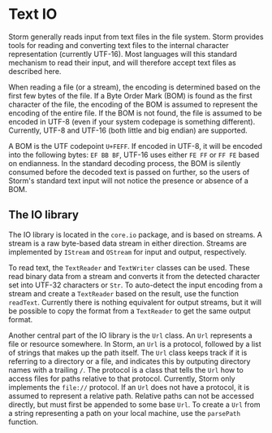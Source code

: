 Text IO
========

Storm generally reads input from text files in the file system. Storm provides tools for reading and
converting text files to the internal character representation (currently UTF-16). Most languages
will this standard mechanism to read their input, and will therefore accept text files as described
here.

When reading a file (or a stream), the encoding is determined based on the first few bytes of the
file. If a Byte Order Mark (BOM) is found as the first character of the file, the encoding of the
BOM is assumed to represent the encoding of the entire file. If the BOM is not found, the file is
assumed to be encoded in UTF-8 (even if your system codepage is something different). Currently,
UTF-8 and UTF-16 (both little and big endian) are supported.

A BOM is the UTF codepoint `U+FEFF`. If encoded in UTF-8, it will be encoded into the following
bytes: `EF BB BF`, UTF-16 uses either `FE FF` or `FF FE` based on endianness. In the standard
decoding process, the BOM is silently consumed before the decoded text is passed on further, so the
users of Storm's standard text input will not notice the presence or absence of a BOM.

The IO library
---------------

The IO library is located in the `core.io` package, and is based on streams. A stream is a raw
byte-based data stream in either direction. Streams are implemented by `IStream` and `OStream` for
input and output, respectively.

To read text, the `TextReader` and `TextWriter` classes can be used. These read binary data from a
stream and converts it from the detected character set into UTF-32 characters or `Str`. To
auto-detect the input encoding from a stream and create a `TextReader` based on the result, use the
function `readText`. Currently there is nothing equivalent for output streams, but it will be
possible to copy the format from a `TextReader` to get the same output format.

Another central part of the IO library is the `Url` class. An `Url` represents a file or resource
somewhere. In Storm, an `Url` is a protocol, followed by a list of strings that makes up the path
itself. The `Url` class keeps track if it is referring to a directory or a file, and indicates this
by outputing directory names with a trailing `/`. The protocol is a class that tells the `Url` how
to access files for paths relative to that protocol. Currently, Storm only implements the `file://`
protocol. If an `Url` does not have a protocol, it is assumed to represent a relative path. Relative
paths can not be accessed directly, but must first be appended to some base `Url`. To create a `Url`
from a string representing a path on your local machine, use the `parsePath` function.
